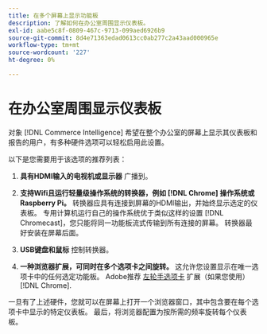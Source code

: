 ```yaml
---
title: 在多个屏幕上显示功能板
description: 了解如何在办公室周围显示仪表板。
exl-id: aabe5c8f-0809-467c-9713-099aed6926b9
source-git-commit: 8d4e71363edad0613cc0ab277c2a43aad000965e
workflow-type: tm+mt
source-wordcount: '227'
ht-degree: 0%

---
```


# 在办公室周围显示仪表板

对象 [!DNL Commerce Intelligence] 希望在整个办公室的屏幕上显示其仪表板和报告的用户，有多种硬件选项可以轻松启用此设置。

以下是您需要用于该选项的推荐列表：

1. **具有HDMI输入的电视机或显示器** 广播到。

1. **支持Wifi且运行轻量级操作系统的转换器，例如 [!DNL Chrome] 操作系统或Raspberry Pi。** 转换器应具有连接到屏幕的HDMI输出，并始终显示选定的仪表板。 专用计算机运行自己的操作系统优于类似这样的设置 [!DNL Chromecast]，您只能将同一功能板流式传输到所有连接的屏幕。 转换器最好安装在屏幕后面。

1. **USB键盘和鼠标** 控制转换器。

1. **一种浏览器扩展，可同时在多个选项卡之间旋转。** 这允许您设置显示在唯一选项卡中的任何选定功能板。 Adobe推荐 [左轮手选项卡](https://chrome.google.com/webstore/detail/revolver-tabs/dlknooajieciikpedpldejhhijacnbda?hl=en) 扩展（如果您使用） [!DNL Chrome].

一旦有了上述硬件，您就可以在屏幕上打开一个浏览器窗口，其中包含要在每个选项卡中显示的特定仪表板。 最后，将浏览器配置为按所需的频率旋转每个仪表板。
